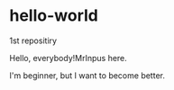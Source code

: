 # hello-world
1st repositiry

Hello, everybody!MrInpus here.

I'm beginner, but I want to become better.
